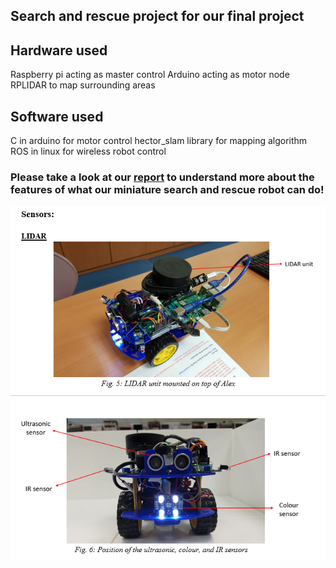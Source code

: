 ## Search and rescue project for our final project 

## Hardware used
Raspberry pi acting as master control
Arduino acting as motor node
RPLIDAR to map surrounding areas

## Software used
C in arduino for motor control
hector_slam library for mapping algorithm
ROS in linux for wireless robot control

### Please take a look at our [report](https://github.com/MeLoveCarbs/Search-and-rescue-robot/blob/master/Final%20Report%2002-01-01.docx) to understand more about the features of what our miniature search and rescue robot can do!

![RPlidar using hector slam algorithm](https://github.com/MeLoveCarbs/Search-and-rescue-robot/blob/master/eg_image1.PNG)
![Our raspberry pi controlled robot!](https://github.com/MeLoveCarbs/Search-and-rescue-robot/blob/master/eg_image2.PNG)
